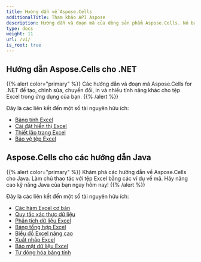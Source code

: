 ```yaml
---
title: Hướng dẫn về Aspose.Cells
additionalTitle: Tham khảo API Aspose
description: Hướng dẫn và đoạn mã của dòng sản phẩm Aspose.Cells. Nó bao gồm các hướng dẫn cơ bản và nâng cao về cách sử dụng Aspose.Cells.
type: docs
weight: 11
url: /vi/
is_root: true
---
```


## Hướng dẫn Aspose.Cells cho .NET
{{% alert color="primary" %}}
Các hướng dẫn và đoạn mã Aspose.Cells for .NET để tạo, chỉnh sửa, chuyển đổi, in và nhiều tính năng khác cho tệp Excel trong ứng dụng của bạn. 
{{% /alert %}}

Đây là các liên kết đến một số tài nguyên hữu ích:
 
- [Bảng tính Excel](./net/excel-worksheet-csharp-tutorials/)
- [Cài đặt hiển thị Excel](./net/excel-display-settings-csharp-tutorials)
- [Thiết lập trang Excel](./net/excel-page-setup)
- [Bảo vệ tệp Excel](./net/protect-excel-file/)

## Aspose.Cells cho các hướng dẫn Java
{{% alert color="primary" %}}
Khám phá các hướng dẫn về Aspose.Cells cho Java. Làm chủ thao tác với tệp Excel bằng các ví dụ về mã. Hãy nâng cao kỹ năng Java của bạn ngay hôm nay!
{{% /alert %}}

Đây là các liên kết đến một số tài nguyên hữu ích:
- [Các hàm Excel cơ bản](./java/basic-excel-functions/)
- [Quy tắc xác thực dữ liệu](./java/data-validation-rules/)
- [Phân tích dữ liệu Excel](./java/excel-data-analysis/)
- [Bảng tổng hợp Excel](./java/excel-pivot-tables/)
- [Biểu đồ Excel nâng cao](./java/advanced-excel-charts/)
- [Xuất nhập Excel](./java/excel-import-export/)
- [Bảo mật dữ liệu Excel](./java/excel-data-security/)
- [Tự động hóa bảng tính](./java/spreadsheet-automation/)